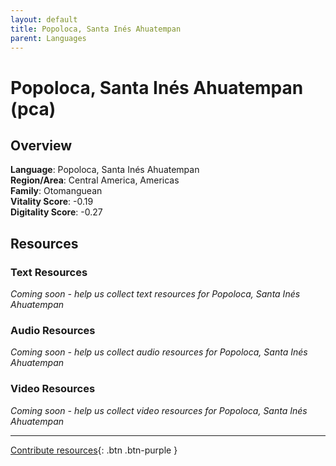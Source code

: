 ```yaml
---
layout: default
title: Popoloca, Santa Inés Ahuatempan
parent: Languages
---
```


# Popoloca, Santa Inés Ahuatempan (pca)

## Overview

**Language**: Popoloca, Santa Inés Ahuatempan  
**Region/Area**: Central America, Americas  
**Family**: Otomanguean  
**Vitality Score**: -0.19  
**Digitality Score**: -0.27  

## Resources

### Text Resources
*Coming soon - help us collect text resources for Popoloca, Santa Inés Ahuatempan*

### Audio Resources
*Coming soon - help us collect audio resources for Popoloca, Santa Inés Ahuatempan*

### Video Resources
*Coming soon - help us collect video resources for Popoloca, Santa Inés Ahuatempan*

---

[Contribute resources](https://fairtrain.github.io/){: .btn .btn-purple }
